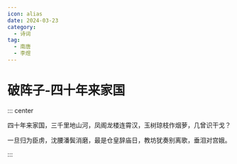 ```yaml
---
icon: alias
date: 2024-03-23
category:
  - 诗词
tag:
  - 南唐
  - 李煜
---
```


# 破阵子-四十年来家国

<!-- more -->



::: center 

四十年来家国，三千里地山河，凤阁龙楼连霄汉，玉树琼枝作烟萝，几曾识干戈？

一旦归为臣虏，沈腰潘鬓消磨，最是仓皇辞庙日，教坊犹奏别离歌，垂泪对宫娥。

:::